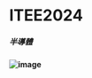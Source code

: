 # ITEE2024
##### 半導體

#### ![image](https://github.com/c1345672c/ITEE2024/assets/144580580/91b5f953-81c5-4e70-a433-3ed514a3e9ed)


